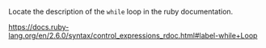 Locate the description of the `while` loop in the ruby documentation.

https://docs.ruby-lang.org/en/2.6.0/syntax/control_expressions_rdoc.html#label-while+Loop